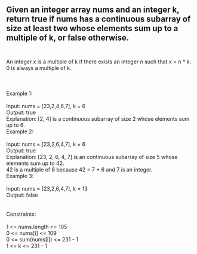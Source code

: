 ## Given an integer array nums and an integer k, return true if nums has a continuous subarray of size at least two whose elements sum up to a multiple of k, or false otherwise. <br> <br> 
An integer x is a multiple of k if there exists an integer n such that x = n * k. 0 is always a multiple of k. <br> <br> <br> <br> 
Example 1: <br> <br> 
Input: nums = [23,2,4,6,7], k = 6 <br> 
Output: true <br> 
Explanation: [2, 4] is a continuous subarray of size 2 whose elements sum up to 6. <br> 
Example 2: <br> <br> 
Input: nums = [23,2,6,4,7], k = 6 <br> 
Output: true <br> 
Explanation: [23, 2, 6, 4, 7] is an continuous subarray of size 5 whose elements sum up to 42. <br> 
42 is a multiple of 6 because 42 = 7 * 6 and 7 is an integer. <br> 
Example 3: <br> <br> 
Input: nums = [23,2,6,4,7], k = 13 <br> 
Output: false <br> <br> <br> 
Constraints: <br> <br> 
1 <= nums.length <= 105 <br> 
0 <= nums[i] <= 109 <br> 
0 <= sum(nums[i]) <= 231 - 1 <br> 
1 <= k <= 231 - 1 <br> 
